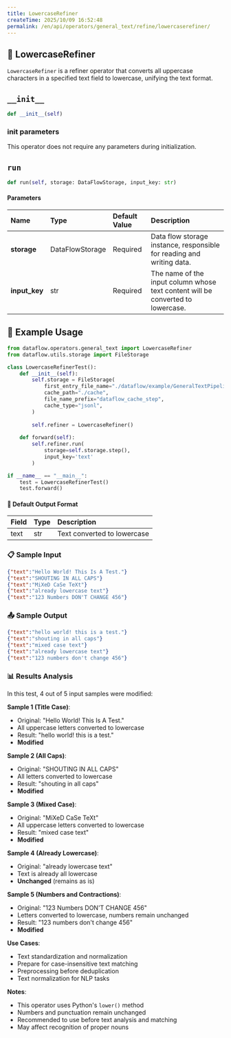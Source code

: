 ```yaml
---
title: LowercaseRefiner
createTime: 2025/10/09 16:52:48
permalink: /en/api/operators/general_text/refine/lowercaserefiner/
---
```


## 📘 LowercaseRefiner
`LowercaseRefiner` is a refiner operator that converts all uppercase characters in a specified text field to lowercase, unifying the text format.

## `__init__`
```python
def __init__(self)
```
### init parameters
This operator does not require any parameters during initialization.

## `run`
```python
def run(self, storage: DataFlowStorage, input_key: str)
```
#### Parameters
| Name          | Type              | Default Value | Description                                                                 |
| :------------ | :---------------- | :------------ | :-------------------------------------------------------------------------- |
| **storage**   | DataFlowStorage   | Required      | Data flow storage instance, responsible for reading and writing data.       |
| **input_key** | str               | Required      | The name of the input column whose text content will be converted to lowercase. |

## 🧠 Example Usage

```python
from dataflow.operators.general_text import LowercaseRefiner
from dataflow.utils.storage import FileStorage

class LowercaseRefinerTest():
    def __init__(self):
        self.storage = FileStorage(
            first_entry_file_name="./dataflow/example/GeneralTextPipeline/lowercase_test_input.jsonl",
            cache_path="./cache",
            file_name_prefix="dataflow_cache_step",
            cache_type="jsonl",
        )
        
        self.refiner = LowercaseRefiner()
        
    def forward(self):
        self.refiner.run(
            storage=self.storage.step(),
            input_key='text'
        )

if __name__ == "__main__":
    test = LowercaseRefinerTest()
    test.forward()
```

#### 🧾 Default Output Format

| Field | Type | Description |
| :--- | :---- | :---------- |
| text | str | Text converted to lowercase |

### 📋 Sample Input

```json
{"text":"Hello World! This Is A Test."}
{"text":"SHOUTING IN ALL CAPS"}
{"text":"MiXeD CaSe TeXt"}
{"text":"already lowercase text"}
{"text":"123 Numbers DON'T CHANGE 456"}
```

### 📤 Sample Output

```json
{"text":"hello world! this is a test."}
{"text":"shouting in all caps"}
{"text":"mixed case text"}
{"text":"already lowercase text"}
{"text":"123 numbers don't change 456"}
```

### 📊 Results Analysis

In this test, 4 out of 5 input samples were modified:

**Sample 1 (Title Case)**:
- Original: "Hello World! This Is A Test."
- All uppercase letters converted to lowercase
- Result: "hello world! this is a test."
- **Modified**

**Sample 2 (All Caps)**:
- Original: "SHOUTING IN ALL CAPS"
- All letters converted to lowercase
- Result: "shouting in all caps"
- **Modified**

**Sample 3 (Mixed Case)**:
- Original: "MiXeD CaSe TeXt"
- All uppercase letters converted to lowercase
- Result: "mixed case text"
- **Modified**

**Sample 4 (Already Lowercase)**:
- Original: "already lowercase text"
- Text is already all lowercase
- **Unchanged** (remains as is)

**Sample 5 (Numbers and Contractions)**:
- Original: "123 Numbers DON'T CHANGE 456"
- Letters converted to lowercase, numbers remain unchanged
- Result: "123 numbers don't change 456"
- **Modified**

**Use Cases**:
- Text standardization and normalization
- Prepare for case-insensitive text matching
- Preprocessing before deduplication
- Text normalization for NLP tasks

**Notes**:
- This operator uses Python's `lower()` method
- Numbers and punctuation remain unchanged
- Recommended to use before text analysis and matching
- May affect recognition of proper nouns
